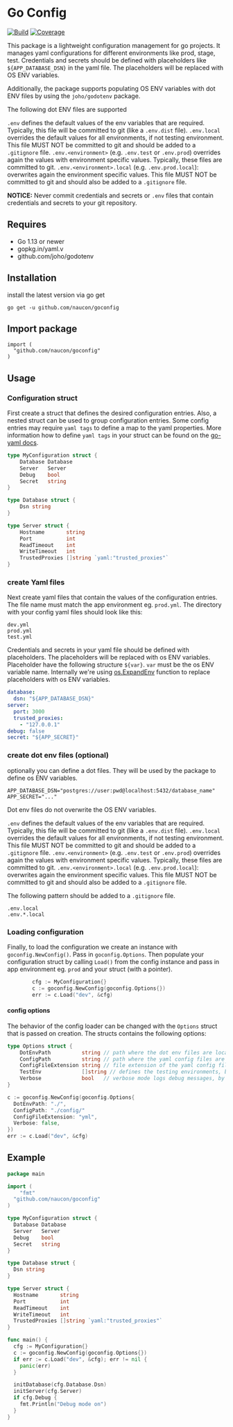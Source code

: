 # Go Config

[![Build](https://github.com/naucon/goconfig/actions/workflows/go-ci.yml/badge.svg)](https://github.com/naucon/goconfig/actions/workflows/go-ci.yml)
[![Coverage](https://codecov.io/gh/naucon/goconfig/branch/main/graph/badge.svg?token=3R985BKFKB)](https://codecov.io/gh/naucon/goconfig)

This package is a lightweight configuration management for go projects.
It manages yaml configurations for different environments like prod, stage, test.
Credentials and secrets should be defined with placeholders like `${APP_DATABASE_DSN}` in the yaml file.
The placeholders will be replaced with OS ENV variables.

Additionally, the package supports populating OS ENV variables with dot ENV files by using the `joho/godotenv` package.

The following dot ENV files are supported

`.env` defines the default values of the env variables that are required. Typically, this file will be committed to git (like a `.env.dist` file).
`.env.local` overrides the default values for all environments, if not testing environment. This file MUST NOT be committed to git and should be added to a `.gitignore` file.
`.env.<environment>` (e.g. `.env.test` or `.env.prod`) overrides again the values with environment specific values. Typically, these files are committed to git.
`.env.<environment>.local` (e.g. `.env.prod.local`): overwrites again the environment specific values. This file MUST NOT be committed to git and should also be added to a `.gitignore` file.


**NOTICE:** Never commit credentials and secrets or `.env` files that contain credentials and secrets to your git repository.

## Requires

* Go 1.13 or newer
* gopkg.in/yaml.v
* github.com/joho/godotenv

## Installation

install the latest version via go get

```
go get -u github.com/naucon/goconfig
```

## Import package

```
import (
  "github.com/naucon/goconfig"
)
```

## Usage

### Configuration struct

First create a struct that defines the desired configuration entries.
Also, a nested struct can be used to group configuration entries.
Some config entries may require `yaml tags` to define a map to the yaml properties.
More information how to define `yaml tags` in your struct can be found on the [go-yaml docs](https://pkg.go.dev/gopkg.in/yaml.v3#Unmarshal).

```go
type MyConfiguration struct {
	Database Database
	Server   Server
	Debug    bool
	Secret   string
}

type Database struct {
	Dsn string
}

type Server struct {
	Hostname       string
	Port           int
	ReadTimeout    int
	WriteTimeout   int
	TrustedProxies []string `yaml:"trusted_proxies"`
}
```

### create Yaml files

Next create yaml files that contain the values of the configuration entries. The file name must match the app environment eg. `prod.yml`.
The directory with your config yaml files should look like this:

```
dev.yml
prod.yml
test.yml
```

Credentials and secrets in your yaml file should be defined with placeholders. The placeholders will be replaced with os ENV variables.
Placeholder have the following structure `${var}`. `var` must be the os ENV variable name.
Internally we're using [os.ExpandEnv](https://pkg.go.dev/os#ExpandEnv) function to replace placeholders with os ENV variables.

```yaml
database:
  dsn: "${APP_DATABASE_DSN}"
server:
  port: 3000
  trusted_proxies:
    - "127.0.0.1"
debug: false
secret: "${APP_SECRET}"
```

### create dot env files (optional)

optionally you can define a dot files. They will be used by the package to define os ENV variables.

```
APP_DATABASE_DSN="postgres://user:pwd@localhost:5432/database_name"
APP_SECRET="..."
```

Dot env files do not overwrite the OS ENV variables.

`.env` defines the default values of the env variables that are required. Typically, this file will be committed to git (like a `.env.dist` file).
`.env.local` overrides the default values for all environments, if not testing environment. This file MUST NOT be committed to git and should be added to a `.gitignore` file.
`.env.<environment>` (e.g. `.env.test` or `.env.prod`) overrides again the values with environment specific values. Typically, these files are committed to git.
`.env.<environment>.local` (e.g. `.env.prod.local`): overwrites again the environment specific values. This file MUST NOT be committed to git and should also be added to a `.gitignore` file.

The following pattern should be added to a `.gitignore` file.

```
.env.local
.env.*.local
```

### Loading configuration

Finally, to load the configuration we create an instance with `goconfig.NewConfig()`. Pass in `goconfig.Options`.
Then populate your configuration struct by calling `Load()` from the config instance and pass in app environment eg. `prod` and your struct (with a pointer).

```go
		cfg := MyConfiguration{}
		c := goconfig.NewConfig(goconfig.Options{})
		err := c.Load("dev", &cfg)
```

#### config options

The behavior of the config loader can be changed with the `Options` struct that is passed on creation.
The structs contains the following options:

```go
type Options struct {
	DotEnvPath          string // path where the dot env files are located, by default "./"
	ConfigPath          string // path where the yaml config files are located, by default "./config/"
	ConfigFileExtension string // file extension of the yaml config files, by default "yml"
	TestEnv             []string // defines the testing environments, by default "test"
	Verbose             bool   // verbose mode logs debug messages, by default false
}
```

```go
c := goconfig.NewConfig(goconfig.Options{
  DotEnvPath: "./",
  ConfigPath: "./config/"
  ConfigFileExtension: "yml",
  Verbose: false,
})
err := c.Load("dev", &cfg)
```

## Example

```go
package main

import (
	"fmt"
  "github.com/naucon/goconfig"
)

type MyConfiguration struct {
  Database Database
  Server   Server
  Debug    bool
  Secret   string
}

type Database struct {
  Dsn string
}

type Server struct {
  Hostname       string
  Port           int
  ReadTimeout    int
  WriteTimeout   int
  TrustedProxies []string `yaml:"trusted_proxies"`
}

func main() {
  cfg := MyConfiguration{}
  c := goconfig.NewConfig(goconfig.Options{})
  if err := c.Load("dev", &cfg); err != nil {
    panic(err)
  }

  initDatabase(cfg.Database.Dsn)
  initServer(cfg.Server)
  if cfg.Debug {
    fmt.Println("Debug mode on")
  }
}
```

